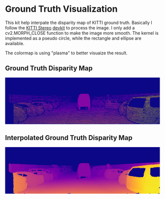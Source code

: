 # Ground Truth Visualization

This kit help interpate the disparity map of KITTI ground truth. Basically I follow the [KITTI Stereo](http://www.cvlibs.net/datasets/kitti/eval_scene_flow.php?benchmark=stereo
) [devkit](https://s3.eu-central-1.amazonaws.com/avg-kitti/devkit_scene_flow.zip) to process the image. I only add a cv2.MORPH_CLOSE function to make the image more smooth. The kernel is implemented as a pseudo circle, while the rectangle and ellipse are available. 

The colormap is using "plasma" to better visuaize the result. 

## Ground Truth Disparity Map
![alt text](https://github.com/kspeng/Dataset-Preparation/blob/master/KITTI/Ground_Truth_Visualization/image/disp_gt_cmap_plasma.png)

## Interpolated Ground Truth Disparity Map
![alt text](https://github.com/kspeng/Dataset-Preparation/blob/master/KITTI/Ground_Truth_Visualization/image/disp_gt_interp.png)
